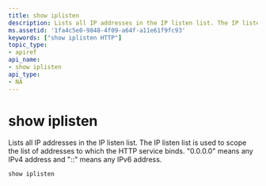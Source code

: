 ```yaml
---
title: show iplisten
description: Lists all IP addresses in the IP listen list. The IP listen list is used to scope the list of addresses to which the HTTP service binds. \ 0034;0.0.0.0 \ 0034; means any IPv4 address and \ 0034; \ 0034; means any IPv6 address.
ms.assetid: '1fa4c5e0-9848-4f09-a64f-a11e61f9fc93'
keywords: ["show iplisten HTTP"]
topic_type:
- apiref
api_name:
- show iplisten
api_type:
- NA
---
```


# show iplisten

Lists all IP addresses in the IP listen list. The IP listen list is used to scope the list of addresses to which the HTTP service binds. "0.0.0.0" means any IPv4 address and "::" means any IPv6 address.

``` syntax
show iplisten
 
```

 

 




